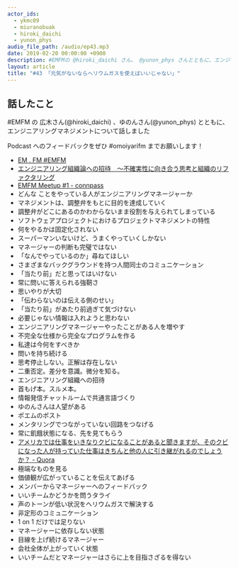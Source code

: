 ```yaml
---
actor_ids:
  - ykmc09
  - miuranobuak
  - hiroki_daichi
  - yunon_phys
audio_file_path: /audio/ep43.mp3
date: 2019-02-20 00:00:00 +0900
description: #EMFMの @hiroki_daichi さん、 @yunon_phys さんとともに、エンジニアリングマネジメントについて話しました
layout: article
title: "#43 「元気がないならヘリウムガスを使えばいいじゃない」"
---
```


## 話したこと
#EMFM の 広木さん(@hiroki_daichi) 、ゆのんさん(@yunon_phys) とともに、エンジニアリングマネジメントについて話しました

Podcast へのフィードバックをぜひ #omoiyarifm までお願いします！

- [EM . FM #EMFM](https://anchor.fm/em-fm)
- [エンジニアリング組織論への招待　～不確実性に向き合う思考と組織のリファクタリング](https://amzn.to/2tpp48V)
- [EMFM Meetup #1 - connpass](https://emfm.connpass.com/event/112254/)
- どんな ことをやっている人がエンジニアリングマネージャーか
- マネジメントは、調整弁をもとに目的を達成していく
- 調整弁がどこにあるのかわからないまま役割を与えられてしまっている
- ソフトウェアプロジェクトにおけるプロジェクトマネジメントの特性
- 何をやるかは固定化されない
- スーパーマンいないけど、うまくやっていくしかない
- マネージャーの判断も完璧ではない
- 「なんでやっているのか」尋ねてほしい
- さまざまなバックグラウンドを持つ人間同士のコミュニケーション
- 「当たり前」だと思ってはいけない
- 常に問いに答えられる強靭さ
- 思いやりが大切
- 「伝わらないのは伝える側のせい」
- 「当たり前」があたり前過ぎて気づけない
- 必要じゃない情報は入れようと思わない
- エンジニアリングマネージャーやったことがある人を増やす
- 不完全な仕様から完全なプログラムを作る
- 私達は今何をすべきか
- 問いを持ち続ける
- 思考停止しない。正解は存在しない
- 二重否定。差分を意識。微分を知る。
- エンジニアリング組織への招待
- 首もげ本。スルメ本。
- 情報発信チャットルームで共通言語づくり
- ゆのんさんは人望がある
- ポエムのポスト
- メンタリングでつながっていない回路をつなげる
- 常に飢餓状態になる、先を見てもらう
- [アメリカでは仕事をいきなりクビになることがあると聞きますが、そのクビになった人が持っていた仕事はきちんと他の人に引き継がれるのでしょうか？ - Quora](https://jp.quora.com/%E3%82%A2%E3%83%A1%E3%83%AA%E3%82%AB%E3%81%A7%E3%81%AF%E4%BB%95%E4%BA%8B%E3%82%92%E3%81%84%E3%81%8D%E3%81%AA%E3%82%8A%E3%82%AF%E3%83%93%E3%81%AB%E3%81%AA%E3%82%8B%E3%81%93%E3%81%A8%E3%81%8C%E3%81%82%E3%82%8B)
- 極端なものを見る
- 価値観が広がっていることを伝えてあげる
- メンバーからマネージャーへのフィードバック
- いいチームかどうかを問うタライ
- 声のトーンが低い状況をヘリウムガスで解決する
- 非定形のコミュニケーション
- 1 on 1 だけでは足りない
- マネージャーに依存しない状態
- 目線を上げ続けるマネージャー
- 会社全体が上がっていく状態
- いいチームだとマネージャーはさらに上を目指さざるを得ない


